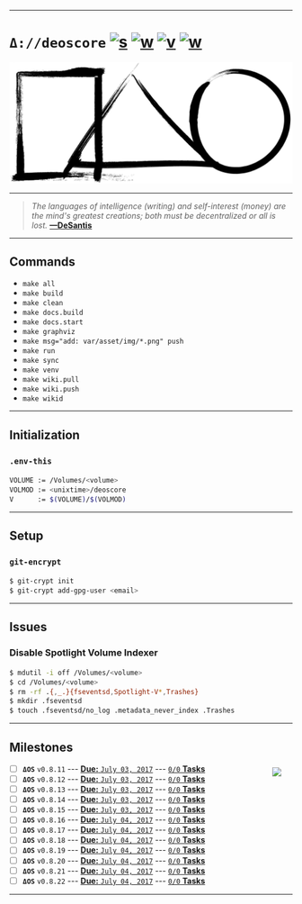 [this:author:email]: # (atd@bitcoin.sh )
[this:author:name ]: # (Andrew DeSantis)

---

# `Δ://deoscore` [![s][001]][002] [![w][011]][012] [![v][010]][015] [![w][013]][014]

[![self-header.jpg][003]][012]

---

> *The languages of intelligence (writing) and self-interest (money) are the*
> *mind's greatest creations; both must be decentralized or all is lost.*
> **[—DeSantis][004]**

---

## Commands

* `make all`
* `make build`
* `make clean`
* `make docs.build`
* `make docs.start`
* `make graphviz`
* `make msg="add: var/asset/img/*.png" push`
* `make run`
* `make sync`
* `make venv`
* `make wiki.pull`
* `make wiki.push`
* `make wikid`

---

## Initialization

### `.env-this`

```bash
VOLUME := /Volumes/<volume>
VOLMOD := <unixtime>/deoscore
V      := $(VOLUME)/$(VOLMOD)
```
---

## Setup

### `git-encrypt`

```bash
$ git-crypt init
$ git-crypt add-gpg-user <email>
```
---

## Issues

### Disable Spotlight Volume Indexer

```bash
$ mdutil -i off /Volumes/<volume>
$ cd /Volumes/<volume>
$ rm -rf .{,_.}{fseventsd,Spotlight-V*,Trashes}
$ mkdir .fseventsd
$ touch .fseventsd/no_log .metadata_never_index .Trashes
```
---

## Milestones

<a href="https://deoscore.metaptr.com"><img src="https://github.com/zerotier/ZeroTierOne/raw/master/artwork/AppIcon_87x87.png" align="right" hspace="20" vspace="6"></a>
* [ ] **`ΔOS`** `v0.8.11` --- [**Due:** `July 03, 2017`](https://github.com/libdeos/deoscore/milestone/1) --- [`0/0` **Tasks**](https://github.com/libdeos/deoscore/milestone/1)
* [ ] **`ΔOS`** `v0.8.12` --- [**Due:** `July 03, 2017`](https://github.com/libdeos/deoscore/milestone/2) --- [`0/0` **Tasks**](https://github.com/libdeos/deoscore/milestone/2)
* [ ] **`ΔOS`** `v0.8.13` --- [**Due:** `July 03, 2017`](https://github.com/libdeos/deoscore/milestone/1) --- [`0/0` **Tasks**](https://github.com/libdeos/deoscore/milestone/1)
* [ ] **`ΔOS`** `v0.8.14` --- [**Due:** `July 03, 2017`](https://github.com/libdeos/deoscore/milestone/1) --- [`0/0` **Tasks**](https://github.com/libdeos/deoscore/milestone/1)
* [ ] **`ΔOS`** `v0.8.15` --- [**Due:** `July 03, 2017`](https://github.com/libdeos/deoscore/milestone/1) --- [`0/0` **Tasks**](https://github.com/libdeos/deoscore/milestone/1)
* [ ] **`ΔOS`** `v0.8.16` --- [**Due:** `July 04, 2017`](https://github.com/libdeos/deoscore/milestone/1) --- [`0/0` **Tasks**](https://github.com/libdeos/deoscore/milestone/1)
* [ ] **`ΔOS`** `v0.8.17` --- [**Due:** `July 04, 2017`](https://github.com/libdeos/deoscore/milestone/1) --- [`0/0` **Tasks**](https://github.com/libdeos/deoscore/milestone/1)
* [ ] **`ΔOS`** `v0.8.18` --- [**Due:** `July 04, 2017`](https://github.com/libdeos/deoscore/milestone/1) --- [`0/0` **Tasks**](https://github.com/libdeos/deoscore/milestone/1)
* [ ] **`ΔOS`** `v0.8.19` --- [**Due:** `July 04, 2017`](https://github.com/libdeos/deoscore/milestone/1) --- [`0/0` **Tasks**](https://github.com/libdeos/deoscore/milestone/1)
* [ ] **`ΔOS`** `v0.8.20` --- [**Due:** `July 04, 2017`](https://github.com/libdeos/deoscore/milestone/1) --- [`0/0` **Tasks**](https://github.com/libdeos/deoscore/milestone/1)
* [ ] **`ΔOS`** `v0.8.21` --- [**Due:** `July 04, 2017`](https://github.com/libdeos/deoscore/milestone/1) --- [`0/0` **Tasks**](https://github.com/libdeos/deoscore/milestone/1)
* [ ] **`ΔOS`** `v0.8.22` --- [**Due:** `July 04, 2017`](https://github.com/libdeos/deoscore/milestone/1) --- [`0/0` **Tasks**](https://github.com/libdeos/deoscore/milestone/1)

---

[000]: https://libdeos.github.io/deos-graphviz/
[001]: https://travis-ci.org/libdeos/deos-graphviz.svg?branch=master
[002]: https://travis-ci.org/libdeos/deos-graphviz
[003]: var/assets/github/self-header-1499073266.png
[004]: https://twitter.com/desantis/status/795023340704595968
[010]: https://img.shields.io/badge/release-v0.8--alpha.11-blue.svg
[011]: https://img.shields.io/badge/github-wiki-orange.svg
[012]: https://github.com/libdeos/deoscore/wiki
[013]: https://img.shields.io/badge/website-deoscore.metaptr.com-red.svg
[014]: https://deoscore.metaptr.com/
[015]: https://github.com/libdeos/deoscore/releases/tag/v0.8-alpha.11
